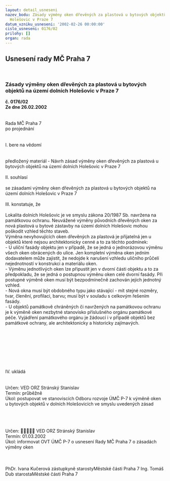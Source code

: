 ```yaml
---
layout: detail_usneseni
nazev_bodu: Zásady výměny oken dřevěných za plastová u bytových objektů na území dolních
  Holešovic v Praze 7
datum_vzniku_usneseni: '2002-02-26 00:00:00'
cislo_usneseni: 0176/02
prilohy: []
organ: rada
---
```

<div id="ucUsn_pList" class="usn">
	<span><h2>Usnesení rady MČ Praha 7 </h2>
<br></span><div class="standBody">
<span><h3>Zásady výměny oken dřevěných za plastová u bytových objektů na území dolních Holešovic v Praze 7</h3></span><div class="center">
		<strong>č. 0176/02</strong><br>
	</div>
<div class="center">
		<strong>Ze dne 26.02.2002</strong><br><br>
	</div>
<br>Rada MČ Praha 7<br>po projednání<br><br><br>I.	bere na vědomí<br><br> <br>předložený materiál - Návrh zásad výměny oken dřevěných za plastová u bytových objektů na území dolních Holešovic v Praze 7<br><br>II.  souhlasí <br><br>se zásadami výměny oken dřevěných za plastová u bytových objektů na území dolních Holešovic v Praze 7<br><br>III. konstatuje, že<br><br>Lokalita dolních Holešovic je ve smyslu zákona 20/1987 Sb. navržena na památkovou ochranu. Neuvážené výměny původních dřevěných oken za nová plastová u bytové zástavby na území dolních Holešovic mohou poškodit vzhled těchto staveb.<br>Výměna nevyhovujících oken dřevěných za plastová je přijatelná jen u objektů které nejsou architektonicky cenné a to za těchto podmínek:<br>- U uliční fasády objektu jen v případě, že se jedná o jednorázovou výměnu všech oken obrácených do ulice. Jen kompletní výměna oken jedním dodavatelem může zajistit, že nedojde k narušení vzhledu uličního průčelí nejednotností v konstrukci a materiálu oken.<br>- Výměnu jednotlivých oken lze připustit jen v dvorní části objektu a to za předpokladu, že se jedná o postupnou výměnu oken celé dvorní fasády. Při postupné výměně oken musí být bezpodmínečně zachován jejich jednotný vzhled. <br>- Nová okna musí být obdobného typu jako stávající - mít stejné rozměry, tvar, členění, profilaci, barvu; musí být v souladu s celkovým řešením fasády.<br>- U objektů památkově chráněných či navržených na památkovou ochranu je k výměně oken  nezbytné stanovisko příslušného orgánu památkové péče. Vyjádření památkového orgánu je žádoucí i v  případě objektů bez památkové ochrany, ale architektonicky a historicky zajímavých.<br><br><br><br><br><br><br><br><br>IV. ukládá <br><br> <br>Určen:	VED ORZ  Stránský Stanislav<br>Termín: průběžně<br>Úkol:	postupovat ve stanoviscích Odboru rozvoje ÚMČ P-7 k výměně oken u bytových objektů v dolních Holešovicích ve smyslu uvedených zásad<br> <br><br><br> <br>Určen:	﷡﷡﷡﷡﷡	VED ORZ  Stránský Stanislav<br>Termín: 01.03.2002<br>Úkol:	 informovat OVT ÚMČ P-7 o usnesení Rady MČ Praha 7 o zásadách výměny oken <br> <br> <br>	<br>PhDr. Ivana Kučerová zástupkyně starostyMěstské části Praha 7	Ing. Tomáš Dub starostaMěstské části Praha 7<br>	<br><br>
</div>
</div>